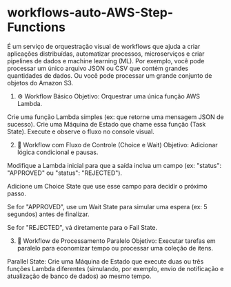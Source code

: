 # workflows-auto-AWS-Step-Functions
É um serviço de orquestração visual de workflows que ajuda a criar aplicações distribuídas, automatizar processos, microserviços  e criar pipelines de dados e machine learning (ML).
Por exemplo, você pode processar um único arquivo JSON ou CSV que contém grandes quantidades de dados. Ou você pode processar um grande conjunto de objetos do Amazon S3.

1. ⚙️ Workflow Básico 
Objetivo: Orquestrar uma única função AWS Lambda.

Crie uma função Lambda simples (ex: que retorne uma mensagem JSON de sucesso).
Crie uma Máquina de Estado que chame essa função (Task State).
Execute e observe o fluxo no console visual.

2. 🚦 Workflow com Fluxo de Controle (Choice e Wait)
Objetivo: Adicionar lógica condicional e pausas.

Modifique a Lambda inicial para que a saída inclua um campo (ex: "status": "APPROVED" ou "status": "REJECTED").

Adicione um Choice State que use esse campo para decidir o próximo passo.

Se for "APPROVED", use um Wait State para simular uma espera (ex: 5 segundos) antes de finalizar.

Se for "REJECTED", vá diretamente para o Fail State.

3. 🔄 Workflow de Processamento Paralelo 
Objetivo: Executar tarefas em paralelo para economizar tempo ou processar uma coleção de itens.

Parallel State: Crie uma Máquina de Estado que execute duas ou três funções Lambda diferentes (simulando, por exemplo, envio de notificação e atualização de banco de dados) ao mesmo tempo.


